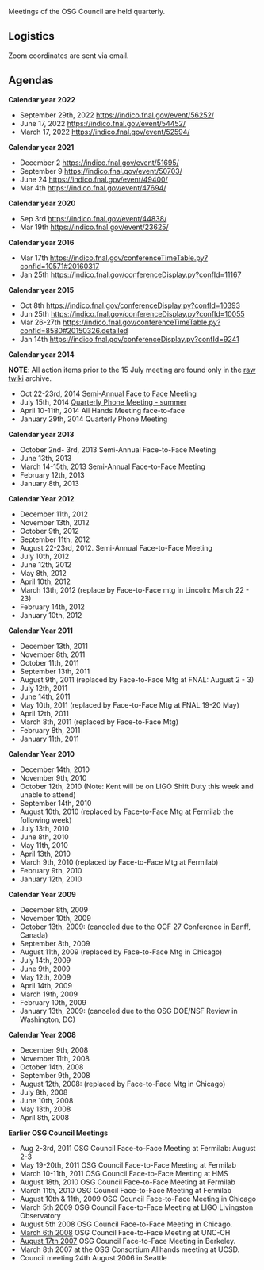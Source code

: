 Meetings of the OSG Council are held quarterly.


## Logistics

Zoom coordinates are sent via email.


## Agendas

**Calendar year 2022**

- September 29th, 2022 <https://indico.fnal.gov/event/56252/>
- June 17, 2022 <https://indico.fnal.gov/event/54452/>
- March 17, 2022 <https://indico.fnal.gov/event/52594/>

**Calendar year 2021**

- December 2 <https://indico.fnal.gov/event/51695/>
- September 9 <https://indico.fnal.gov/event/50703/>
- June 24 <https://indico.fnal.gov/event/49400/>
- Mar 4th <https://indico.fnal.gov/event/47694/>


**Calendar year 2020**

- Sep 3rd <https://indico.fnal.gov/event/44838/>
- Mar 19th <https://indico.fnal.gov/event/23625/>


**Calendar year 2016**

-   Mar 17th <https://indico.fnal.gov/conferenceTimeTable.py?confId=10571#20160317>
-   Jan 25th <https://indico.fnal.gov/conferenceDisplay.py?confId=11167>

**Calendar year 2015**

-   Oct 8th <https://indico.fnal.gov/conferenceDisplay.py?confId=10393>
-   Jun 25th <https://indico.fnal.gov/conferenceDisplay.py?confId=10055>
-   Mar 26-27th <https://indico.fnal.gov/conferenceTimeTable.py?confId=8580#20150326.detailed>
-   Jan 14th <https://indico.fnal.gov/conferenceDisplay.py?confId=9241>

**Calendar year 2014**

**NOTE**: All action items prior to the 15 July meeting are found only in the [raw twiki](https://github.com/opensciencegrid/council/tree/master/twiki)
archive.

-   Oct 22-23rd, 2014 [Semi-Annual Face to Face Meeting](https://indico.fnal.gov/conferenceDisplay.py?confId=8770)
-   July 15th, 2014 [Quarterly Phone Meeting - summer](https://indico.fnal.gov/conferenceDisplay.py?confId=8699)
-   April 10-11th, 2014 All Hands Meeting face-to-face
-   January 29th, 2014 Quarterly Phone Meeting

**Calendar year 2013**

-   October 2nd- 3rd, 2013 Semi-Annual Face-to-Face Meeting
-   June 13th, 2013
-   March 14-15th, 2013 Semi-Annual Face-to-Face Meeting
-   February 12th, 2013
-   January 8th, 2013


**Calendar Year 2012**

-  December 11th, 2012
-  November 13th, 2012
-  October 9th, 2012
-  September 11th, 2012
-  August 22-23rd, 2012. Semi-Annual Face-to-Face Meeting
-  July 10th, 2012
-  June 12th, 2012
-  May 8th, 2012
-  April 10th, 2012
-  March 13th, 2012 (replace by Face-to-Face mtg in Lincoln: March 22 - 23)
-  February 14th, 2012
-  January 10th, 2012

**Calendar Year 2011**

-   December 13th, 2011
-   November 8th, 2011
-   October 11th, 2011
-   September 13th, 2011
-   August 9th, 2011 (replaced by Face-to-Face Mtg at FNAL: August 2 - 3)
-   July 12th, 2011
-   June 14th, 2011
-   May 10th, 2011 (replaced by Face-to-Face Mtg at FNAL 19-20 May)
-   April 12th, 2011
-   March 8th, 2011 (replaced by Face-to-Face Mtg)
-   February 8th, 2011
-   January 11th, 2011

**Calendar Year 2010**

-   December 14th, 2010
-   November 9th, 2010
-   October 12th, 2010 (Note: Kent will be on LIGO Shift Duty this week and unable to attend)
-   September 14th, 2010
-   August 10th, 2010 (replaced by Face-to-Face Mtg at Fermilab the following week)
-   July 13th, 2010
-   June 8th, 2010
-   May 11th, 2010
-   April 13th, 2010
-   March 9th, 2010 (replaced by Face-to-Face Mtg at Fermilab)
-   February 9th, 2010
-   January 12th, 2010

**Calendar Year 2009**

-   December 8th, 2009
-   November 10th, 2009
-   October 13th, 2009: (canceled due to the OGF 27 Conference in Banff, Canada)
-   September 8th, 2009
-   August 11th, 2009 (replaced by Face-to-Face Mtg in Chicago)
-   July 14th, 2009
-   June 9th, 2009
-   May 12th, 2009
-   April 14th, 2009
-   March 19th, 2009
-   February 10th, 2009
-   January 13th, 2009: (canceled due to the OSG DOE/NSF Review in Washington, DC)

**Calendar Year 2008**

-   December 9th, 2008
-   November 11th, 2008
-   October 14th, 2008
-   September 9th, 2008
-   August 12th, 2008: (replaced by Face-to-Face Mtg in Chicago)
-   July 8th, 2008
-   June 10th, 2008
-   May 13th, 2008
-   April 8th, 2008

**Earlier OSG Council Meetings** 

-   Aug 2-3rd, 2011 OSG Council Face-to-Face Meeting at Fermilab: August 2-3
-   May 19-20th, 2011 OSG Council Face-to-Face Meeting at Fermilab
-   March 10-11th, 2011 OSG Council Face-to-Face Meeting at HMS
-   August 18th, 2010 OSG Council Face-to-Face Meeting at Fermilab
-   March 11th, 2010 OSG Council Face-to-Face Meeting at Fermilab
-   August 10th & 11th, 2009 OSG Council Face-to-Face Meeting in Chicago
-   March 5th 2009 OSG Council Face-to-Face Meeting at LIGO Livingston Observatory
-   August 5th 2008 OSG Council Face-to-Face Meeting in Chicago.
-   [March 6th 2008](http://indico.fnal.gov/conferenceDisplay.py?confId=1610) OSG Council Face-to-Face Meeting at UNC-CH
-   [August 17th 2007](http://indico.fnal.gov/conferenceDisplay.py?confId=1122) OSG Council Face-to-Face Meeting in Berkeley.
-   March 8th 2007 at the OSG Consortium Allhands meeting at UCSD.
-   Council meeting 24th August 2006 in Seattle


